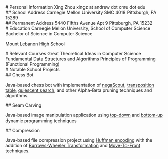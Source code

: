 <section>
# Personal Information
Xing Zhou  
xingz at andrew dot cmu dot edu
</section>

<section>
## School Address
Carnegie Mellon University  
SMC 4018  
Pittsburgh, PA 15289  
</section>

<section>
## Permanent Address
5440 Fifths Avenue  
Apt 9  
Pittsburgh, PA 15232  
</section>

<section>
# Education
Carnegie Mellon University, School of Computer Science  
Bachelor of Science in Computer Science  

Mount Lebanon High School  
</section>

<section>
# Relevant Courses
Great Theoretical Ideas in Computer Science 
Fundamental Data Structures and Algorithms  
Principles of Programming (Functional Programming)
</section>

<section>
# Notable School Projects

<section>
## Chess Bot

  Java-based chess bot with implementation of [negaScout][],
  [transposition table][], [quiescent search][], and other
  Alpha-Beta pruning techniques and algorithms.

  [negaScout]: http://www.google.com/
  [transposition table]: http://www.google.com/
  [quiescent search]: http://www.google.com/
</section>

<section>
## Seam Carving

  Java-based image manipulation application using [top-down][] and
  [bottom-up][] dynamic programming techniques

  [top-down]: http://www.google.com/
  [bottom-up]: http://www.google.com/
</section>

<section>
## Compression

  Java-based file compression project using [Huffman encoding][] with the
  addition of [Burrows-Wheeler Transformation][] and [Move-To-Front][] techniques.

  [Huffman encoding]: http://www.google.com/
  [Burrows-Wheeler Transformation]: http://www.google.com/
  [Move-To-Front]: http://www.google.com/
</section>

</section>
